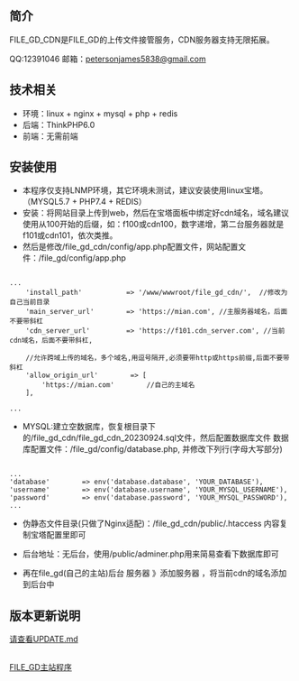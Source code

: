 

## 简介

   FILE_GD_CDN是FILE_GD的上传文件接管服务，CDN服务器支持无限拓展。

   QQ:12391046  邮箱：petersonjames5838@gmail.com

## 技术相关

* 环境：linux + nginx + mysql + php + redis
* 后端：ThinkPHP6.0
* 前端：无需前端 

## 安装使用

* 本程序仅支持LNMP环境，其它环境未测试，建议安装使用linux宝塔。（MYSQL5.7 + PHP7.4 + REDIS）
* 安装：将网站目录上传到web，然后在宝塔面板中绑定好cdn域名，域名建议使用从100开始的后缀，如：f100或cdn100，数字递增，第二台服务器就是f101或cdn101，依次类推。
* 然后是修改/file_gd_cdn/config/app.php配置文件，网站配置文件：/file_gd/config/app.php
~~~

...
    'install_path'           => '/www/wwwroot/file_gd_cdn/',  //修改为自己当前目录
    'main_server_url'        => 'https://mian.com', //主服务器域名，后面不要带斜杠
    'cdn_server_url'         => 'https://f101.cdn_server.com', //当前cdn域名，后面不要带斜杠,

    //允许跨域上传的域名，多个域名,用逗号隔开,必须要带http或https前缀,后面不要带斜杠
    'allow_origin_url'        => [
        'https://mian.com'        //自己的主域名
    ],

...
~~~




* MYSQL:建立空数据库，恢复根目录下的/file_gd_cdn/file_gd_cdn_20230924.sql文件，然后配置数据库文件
       数据库配置文件：/file_gd/config/database.php, 并修改下列行(字母大写部分)
~~~

...
'database'        => env('database.database', 'YOUR_DATABASE'),
'username'        => env('database.username', 'YOUR_MYSQL_USERNAME'),
'password'        => env('database.password', 'YOUR_MYSQL_PASSWORD'),
...
~~~

* 伪静态文件目录(只做了Nginx适配)：/file_gd_cdn/public/.htaccess  内容复制宝塔配置里即可
* 后台地址：无后台，使用/public/adminer.php用来简易查看下数据库即可

* 再在file_gd(自己的主站)后台 服务器 》添加服务器 ，将当前cdn的域名添加到后台中





## 版本更新说明

[请查看UPDATE.md](https://github.com/PHPCODE123/file_gd_cdn/blob/master/UPDATE.md "UPDATE.md")






## 
[FILE_GD主站程序](https://github.com/PHPCODE123/file_gd "FILE_GD")